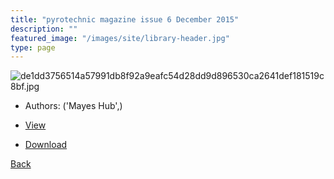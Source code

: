 ```yaml
---
title: "pyrotechnic magazine issue 6 December 2015"
description: ""
featured_image: "/images/site/library-header.jpg"
type: page
---
```


![de1dd3756514a57991db8f92a9eafc54d28dd9d896530ca2641def181519c8bf.jpg](https://drive.google.com/uc?export=view&id=1uu7_agc4LtgikJ6ZfMTB5t9J6IdEt0a6)
* Authors: ('Mayes Hub',)
* [View](https://drive.google.com/uc?export=view&id=1ZGTWya7gaLjiSyriQ3F4E0QR5sltOMlL)

* [Download](https://drive.google.com/uc?export=download&id=1ZGTWya7gaLjiSyriQ3F4E0QR5sltOMlL)

[Back](http://localhost:1313/library/ebooks/
)